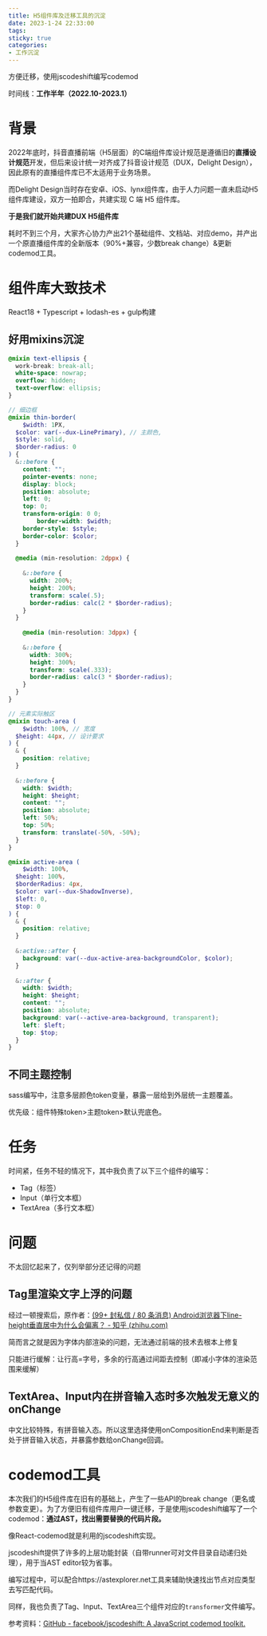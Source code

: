 ```yaml
---
title: H5组件库及迁移工具的沉淀
date: 2023-1-24 22:33:00
tags:
sticky: true
categories:
- 工作沉淀
---
```


方便迁移，使用jscodeshift编写codemod

时间线：**工作半年（2022.10-2023.1）**

# 背景

2022年底时，抖音直播前端（H5层面）的C端组件库设计规范是遵循旧的**直播设计规范**开发，但后来设计统一对齐成了抖音设计规范（DUX，Delight Design），因此原有的直播组件库已不太适用于业务场景。

而Delight Design当时存在安卓、iOS、lynx组件库，由于人力问题一直未启动H5组件库建设，双方一拍即合，共建实现 C 端 H5 组件库。

**于是我们就开始共建DUX H5组件库**

耗时不到三个月，大家齐心协力产出21个基础组件、文档站、对应demo，并产出一个原直播组件库的全新版本（90%+兼容，少数break change）&更新codemod工具。 

# 组件库大致技术

React18 + Typescript + lodash-es + gulp构建

## 好用mixins沉淀

```scss
@mixin text-ellipsis {
  work-break: break-all;
  white-space: nowrap;
  overflow: hidden;
  text-overflow: ellipsis;
}

// 细边框
@mixin thin-border(
	$width: 1PX,
  $color: var(--dux-LinePrimary), // 主颜色,
  $style: solid,
  $border-radius: 0
) {
  &::before {
    content: "";
    pointer-events: none;
    display: block;
    position: absolute;
    left: 0;
    top: 0;
    transform-origin: 0 0;
		border-width: $width;
    border-style: $style;
    border-color: $color;
  }    
  
  @media (min-resolution: 2dppx) {
    
    &::before {
      width: 200%;
      height: 200%;
      transform: scale(.5);
      border-radius: calc(2 * $border-radius);
    }
  }
  
    @media (min-resolution: 3dppx) {
    
    &::before {
      width: 300%;
      height: 300%;
      transform: scale(.333);
      border-radius: calc(3 * $border-radius);
    }
  }
}

// 元素实际触区
@mixin touch-area (
	$width: 100%, // 宽度
  $height: 44px, // 设计要求
) {
  & {
    position: relative;
  }    
  
  &::before {
    width: $width;
    height: $height;
    content: "";
    position: absolute;
    left: 50%;
    top: 50%;
    transform: translate(-50%, -50%);
  }
}

@mixin active-area (
    $width: 100%,
  $height: 100%,
  $borderRadius: 4px,
  $color: var(--dux-ShadowInverse),
  $left: 0,
  $top: 0
) {
  & {
    position: relative;
  } 
  
  &:active::after {
    background: var(--dux-active-area-backgroundColor, $color);
  }
  
  &::after {
    width: $width;
    height: $height;
    content: "";
    position: absolute;
    background: var(--active-area-background, transparent);
    left: $left;
    top: $top;
  }
}

```

## 不同主题控制

sass编写中，注意多层颜色token变量，暴露一层给到外层统一主题覆盖。

优先级：组件特殊token>主题token>默认兜底色。

# 任务

时间紧，任务不轻的情况下，其中我负责了以下三个组件的编写：

- Tag（标签）
- Input（单行文本框）
- TextArea（多行文本框）

# 问题

不太回忆起来了，仅列举部分还记得的问题

## Tag里渲染文字上浮的问题

经过一顿搜索后，原作者：[(99+ 封私信 / 80 条消息) Android浏览器下line-height垂直居中为什么会偏离？ - 知乎 (zhihu.com)](https://www.zhihu.com/question/39516424/answer/274374076)

简而言之就是因为字体内部渲染的问题，无法通过前端的技术去根本上修复

只能进行缓解：让行高=字号，多余的行高通过间距去控制（即减小字体的渲染范围来缓解）

## TextArea、Input内在拼音输入态时多次触发无意义的onChange

中文比较特殊，有拼音输入态。所以这里选择使用onCompositionEnd来判断是否处于拼音输入状态，并暴露参数给onChange回调。

# codemod工具

本次我们的H5组件库在旧有的基础上，产生了一些API的break change（更名或参数变更）。为了方便旧有组件库用户一键迁移，于是使用jscodeshift编写了一个codemod：**通过AST，找出需要替换的代码片段。**

像React-codemod就是利用的jscodeshift实现。

jscodeshift提供了许多的上层功能封装（自带runner可对文件目录自动递归处理），用于当AST editor较为省事。

编写过程中，可以配合https://astexplorer.net工具来辅助快速找出节点对应类型去写匹配代码。

同样，我也负责了Tag、Input、TextArea三个组件对应的`transformer`文件编写。

参考资料：[GitHub - facebook/jscodeshift: A JavaScript codemod toolkit.](https://github.com/facebook/jscodeshift)